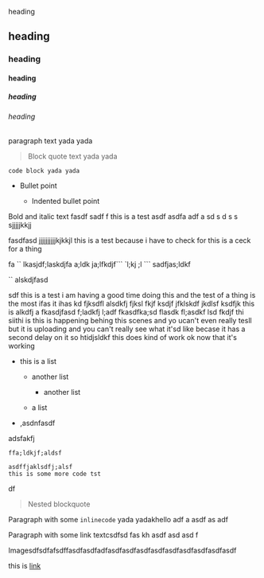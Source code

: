 heading

## heading

### heading

#### heading

##### heading

###### heading

paragraph text yada yada

> Block quote text yada yada

    code block yada yada

*   Bullet point

    *   Indented bullet point

Bold and italic text fasdf sadf f this is a test asdf asdfa adf a sd s d s s sjjjjjkkjj

fasdfasd jjjjjjjjjjkjkkjl this is a test because i have to check for this is a ceck for a thing

fa \`\` lkasjdf;laskdjfa a;ldk ja;lfkdjf\`\`\` \`l;kj ;l \`\`\` sadfjas;ldkf

\`\` alskdjfasd



sdf this is a test i am having a good time doing this and the test of a thing is the most ifas it ihas kd fjksdfl alsdkfj fjksl fkjf ksdjf  jfklskdf jkdlsf ksdfjk this is alkdfj a fkasdjfasd f;ladkfj l;adf  fkasdfka;sd flasdk fl;asdkf lsd fkdjf thi siithi is this is happening behing this scenes and yo ucan't even really tesll but it is uploading and you can't really see what it'sd like becase it has a second delay on it so htidjsldkf this does kind of work ok now that it's working

*   this is a list

    *   another list

        *   another list

    *   a list

*   ,asdnfasdf

adsfakfj

    ffa;ldkjf;aldsf

<!---->

    asdffjaklsdfj;alsf
    this is some more code tst

df

> Nested blockquote

Paragraph with some `inlinecode` yada yadakhello adf a asdf as adf

Paragraph with some link textcsdfsd fas kh asdf asd asd f

Imagesdfsdfafsdffasdfasdfadfasdfasdfasdfasdfasdfasdfasdfasdfasdf

this is [link](http://www.google.com)
